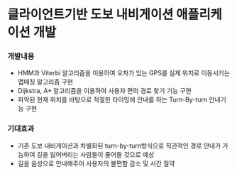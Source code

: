 # 클라이언트기반 도보 내비게이션 애플리케이션 개발

  
### 개발내용
* HMM과 Viterbi 알고리즘을 이용하여 오차가 있는 GPS를 실제 위치로 이동시키는 맵매칭 알고리즘 구현
* Dijkstra, A* 알고리즘을 이용하여 사용자 편의 경로 찾기 기능 구현
* 파악된 현재 위치를 바탕으로 적절한 타이밍에 안내를 하는 Turn-By-turn 안내기능 구현
  
  
### 기대효과
* 기존 도보 내비게이션과 차별화된 turn-by-turn방식으로 직관적인 경로 안내가 가능하여 
길을 잃어버리는 사람들이 줄어들 것으로 예상
* 길을 음성으로 안내해주어 사용자의 불편함 감소 및 시간 절약
  
